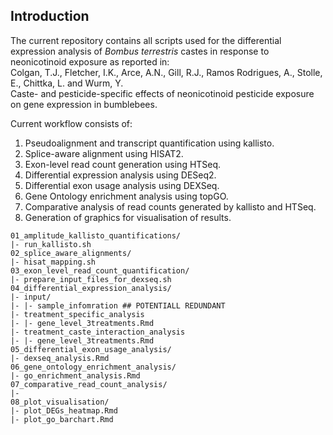 ## Introduction

The current repository contains all scripts used for the differential expression analysis of _Bombus terrestris_ castes in response to neonicotinoid exposure as reported in:  
Colgan, T.J., Fletcher, I.K., Arce, A.N., Gill, R.J., Ramos Rodrigues, A., Stolle, E., Chittka, L. and Wurm, Y.  
Caste- and pesticide-specific effects of neonicotinoid pesticide exposure on gene expression in bumblebees.   

Current workflow consists of:  
1. Pseudoalignment and transcript quantification using kallisto.   
2. Splice-aware alignment using HISAT2.  
3. Exon-level read count generation using HTSeq.  
4. Differential expression analysis using DESeq2.  
5. Differential exon usage analysis using DEXSeq.   
6. Gene Ontology enrichment analysis using topGO. 
7. Comparative analysis of read counts generated by kallisto and HTSeq.  
8. Generation of graphics for visualisation of results.  

```
01_amplitude_kallisto_quantifications/
|- run_kallisto.sh
02_splice_aware_alignments/
|- hisat_mapping.sh
03_exon_level_read_count_quantification/
|- prepare_input_files_for_dexseq.sh
04_differential_expression_analysis/
|- input/
|- |- sample_infomration ## POTENTIALL REDUNDANT
|- treatment_specific_analysis
|- |- gene_level_3treatments.Rmd
|- treatment_caste_interaction_analysis
|- |- gene_level_3treatments.Rmd
05_differential_exon_usage_analysis/
|- dexseq_analysis.Rmd
06_gene_ontology_enrichment_analysis/
|- go_enrichment_analysis.Rmd
07_comparative_read_count_analysis/
|- 
08_plot_visualisation/
|- plot_DEGs_heatmap.Rmd
|- plot_go_barchart.Rmd


```
